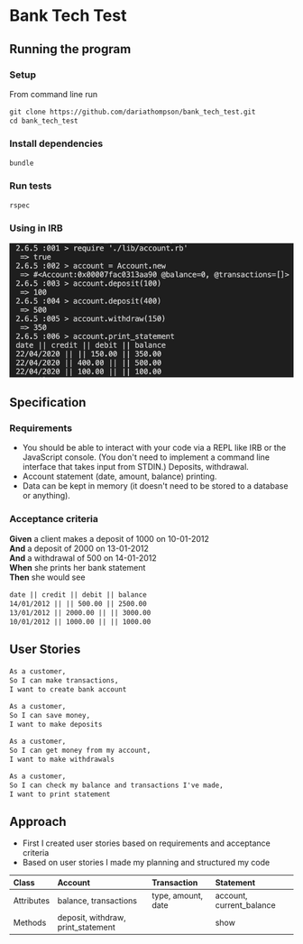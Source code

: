 # Bank Tech Test
## Running the program
### Setup
From command line run
```
git clone https://github.com/dariathompson/bank_tech_test.git
cd bank_tech_test
```
### Install dependencies
```
bundle
```
### Run tests
```
rspec
```
### Using in IRB
![Example using in IRB](./assets/example.png)
## Specification
### Requirements
* You should be able to interact with your code via a REPL like IRB or the JavaScript console. (You don't need to implement a command line interface that takes input from STDIN.)
Deposits, withdrawal.
* Account statement (date, amount, balance) printing.
* Data can be kept in memory (it doesn't need to be stored to a database or anything).

### Acceptance criteria
**Given** a client makes a deposit of 1000 on 10-01-2012\
**And** a deposit of 2000 on 13-01-2012\
**And** a withdrawal of 500 on 14-01-2012\
**When** she prints her bank statement\
**Then** she would see
```
date || credit || debit || balance
14/01/2012 || || 500.00 || 2500.00
13/01/2012 || 2000.00 || || 3000.00
10/01/2012 || 1000.00 || || 1000.00
```

## User Stories
```
As a customer,
So I can make transactions,
I want to create bank account
```
```
As a customer,
So I can save money,
I want to make deposits
```
```
As a customer,
So I can get money from my account,
I want to make withdrawals
```
```
As a customer,
So I can check my balance and transactions I've made,
I want to print statement
```
## Approach
* First I created user stories based on requirements and acceptance criteria
* Based on user stories I made my planning and structured my code

| Class          | Account      | Transaction  | Statement    |
| :------------- | :----------- | :----------- | :----------- |
| Attributes | balance, transactions | type, amount, date | account, current_balance |
| Methods | deposit, withdraw, print_statement | | show |

